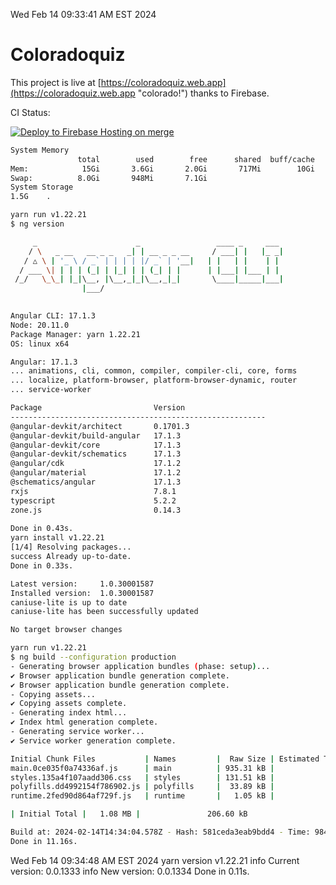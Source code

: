 Wed Feb 14 09:33:41 AM EST 2024

# Coloradoquiz


This project is live at [https://coloradoquiz.web.app](https://coloradoquiz.web.app "colorado!") thanks to Firebase.

CI Status: 

[![Deploy to Firebase Hosting on merge](https://github.com/teamkushal/coloradoquiz/actions/workflows/firebase-hosting-merge.yml/badge.svg)](https://github.com/teamkushal/coloradoquiz/actions/workflows/firebase-hosting-merge.yml)

```bash
System Memory
               total        used        free      shared  buff/cache   available
Mem:            15Gi       3.6Gi       2.0Gi       717Mi        10Gi        11Gi
Swap:          8.0Gi       948Mi       7.1Gi
System Storage
1.5G	.
```
```bash
yarn run v1.22.21
$ ng version

     _                      _                 ____ _     ___
    / \   _ __   __ _ _   _| | __ _ _ __     / ___| |   |_ _|
   / △ \ | '_ \ / _` | | | | |/ _` | '__|   | |   | |    | |
  / ___ \| | | | (_| | |_| | | (_| | |      | |___| |___ | |
 /_/   \_\_| |_|\__, |\__,_|_|\__,_|_|       \____|_____|___|
                |___/
    

Angular CLI: 17.1.3
Node: 20.11.0
Package Manager: yarn 1.22.21
OS: linux x64

Angular: 17.1.3
... animations, cli, common, compiler, compiler-cli, core, forms
... localize, platform-browser, platform-browser-dynamic, router
... service-worker

Package                         Version
---------------------------------------------------------
@angular-devkit/architect       0.1701.3
@angular-devkit/build-angular   17.1.3
@angular-devkit/core            17.1.3
@angular-devkit/schematics      17.1.3
@angular/cdk                    17.1.2
@angular/material               17.1.2
@schematics/angular             17.1.3
rxjs                            7.8.1
typescript                      5.2.2
zone.js                         0.14.3
    
Done in 0.43s.
yarn install v1.22.21
[1/4] Resolving packages...
success Already up-to-date.
Done in 0.33s.
```
```bash
Latest version:     1.0.30001587
Installed version:  1.0.30001587
caniuse-lite is up to date
caniuse-lite has been successfully updated

No target browser changes
```
```bash
yarn run v1.22.21
$ ng build --configuration production
- Generating browser application bundles (phase: setup)...
✔ Browser application bundle generation complete.
✔ Browser application bundle generation complete.
- Copying assets...
✔ Copying assets complete.
- Generating index html...
✔ Index html generation complete.
- Generating service worker...
✔ Service worker generation complete.

Initial Chunk Files           | Names         |  Raw Size | Estimated Transfer Size
main.0ce035f0a74336af.js      | main          | 935.31 kB |               186.64 kB
styles.135a4f107aadd306.css   | styles        | 131.51 kB |                 8.39 kB
polyfills.dd4992154f786902.js | polyfills     |  33.89 kB |                10.99 kB
runtime.2fed90d864af729f.js   | runtime       |   1.05 kB |               596 bytes

| Initial Total |   1.08 MB |               206.60 kB

Build at: 2024-02-14T14:34:04.578Z - Hash: 581ceda3eab9bdd4 - Time: 9845ms
Done in 11.16s.
```
Wed Feb 14 09:34:48 AM EST 2024
yarn version v1.22.21
info Current version: 0.0.1333
info New version: 0.0.1334
Done in 0.11s.
